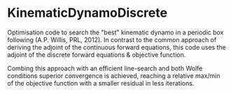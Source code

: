 # KinematicDynamoDiscrete
Optimisation code to search the "best" kinematic dynamo in a periodic box following (A.P. Willis, PRL, 2012). In contrast to the common approach of deriving the adjoint of the continuous forward equations, this code uses the adjoint of the discrete forward equations & objective function. 

Combing this approach with an efficient line-search and both Wolfe conditions superior convergence is achieved, reaching a relative max/min of the objective function with a smaller residual in less iterations. 
